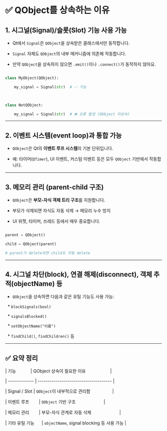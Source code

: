 # ✅ QObject를 상속하는 이유

  

## 1. **시그널(Signal)/슬롯(Slot)** 기능 사용 가능

  

* Qt에서 `Signal`은 `QObject`을 상속받은 클래스에서만 동작합니다.

* `Signal` 자체도 `QObject`의 내부 매커니즘에 의존해 작동합니다.

* 만약 `QObject`을 상속하지 않으면 `.emit()`이나 `.connect()`가 동작하지 않아요.

  

```python

class MyObject(QObject):

    my_signal = Signal(str)  # ✅ 가능

  

class NotQObject:

    my_signal = Signal(str)  # ❌ 오류 발생 (QObject 미상속)

```

  

---

  

## 2. **이벤트 시스템(event loop)과 통합 가능**

  

* `QObject`은 Qt의 **이벤트 루프 시스템**의 기본 단위입니다.

* 예: 타이머(`QTimer`), UI 이벤트, 커스텀 이벤트 등은 모두 `QObject` 기반에서 작동합니다.

  

---

  

## 3. **메모리 관리 (parent-child 구조)**

  

* `QObject`은 **부모-자식 객체 트리 구조**를 지원합니다.

* 부모가 삭제되면 자식도 자동 삭제 → 메모리 누수 방지

* UI 위젯, 타이머, 쓰레드 등에서 매우 중요합니다.

  

```python

parent = QObject()

child = QObject(parent)

# parent가 delete되면 child도 자동 delete

```

  

---

  

## 4. **시그널 차단(block), 연결 해제(disconnect), 객체 추적(objectName) 등**

  

* `QObject`을 상속하면 다음과 같은 유틸 기능도 사용 가능:

  

  * `blockSignals(bool)`

  * `signalsBlocked()`

  * `setObjectName("이름")`

  * `findChild()`, `findChildren()` 등

  

---

  

## ✅ 요약 정리

  

| 기능            | QObject 상속이 필요한 이유                    |

| ------------- | ------------------------------------- |

| Signal / Slot | `QObject`이 내부적으로 관리함                  |

| 이벤트 루프        | `QObject` 기반 구조                       |

| 메모리 관리        | 부모-자식 관계로 자동 삭제                       |

| 기타 유틸 기능      | `objectName`, signal blocking 등 사용 가능 |